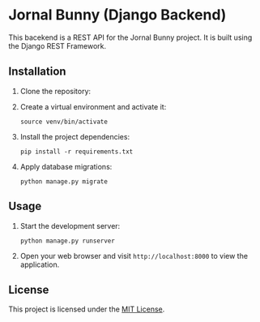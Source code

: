 # Jornal Bunny (Django Backend)
This bacekend is a REST API for the Jornal Bunny project. It is built using the Django REST Framework.

## Installation
1. Clone the repository:

2. Create a virtual environment and activate it:

    ```shell
    source venv/bin/activate
    ```

3. Install the project dependencies:

    ```shell
    pip install -r requirements.txt
    ```

4. Apply database migrations:

    ```shell
    python manage.py migrate
    ```

## Usage

1. Start the development server:
    ```shell
    python manage.py runserver
    ```

2. Open your web browser and visit `http://localhost:8000` to view the application.

## License
This project is licensed under the [MIT License](LICENSE).

